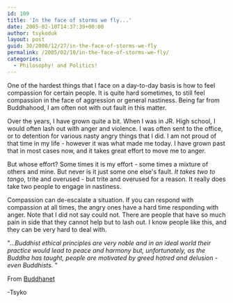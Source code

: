 ```yaml
---
id: 109
title: 'In the face of storms we fly...'
date: 2005-02-10T14:37:39+00:00
author: tsykoduk
layout: post
guid: 30/2008/12/27/in-the-face-of-storms-we-fly
permalink: /2005/02/10/in-the-face-of-storms-we-fly/
categories:
  - Philosophy! and Politics!
---
```

One of the hardest things that I face on a day-to-day basis is how to feel compassion for certain people. It is quite hard sometimes, to still feel compassion in the face of aggression or general nastiness. Being far from Buddhahood, I am often not with out fault in this matter. 

Over the years, I have grown quite a bit. When I was in JR. High school, I would often lash out with anger and violence. I was often sent to the office, or to detention for various nasty angry things that I did. I am not proud of that time in my life - however it was what made me today. I have grown past that in most cases now, and it takes great effort to move me to anger.

But whose effort? Some times it is my effort - some times a mixture of others and mine. But never is it just some one else's fault. <i>It takes two to tango</i>, trite and overused - but trite and overused for a reason. It really does take two people to engage in nastiness.

Compassion can de-escalate a situation. If you can respond with compassion at all times, the angry ones have a hard time responding with anger. Note that I did not say could not. There are people that have so much pain in side that they cannot help but to lash out. I know people like this, and they can be very hard to deal with.

"...<i>Buddhist ethical principles are very noble and in an ideal world their practice would lead to peace and harmony but, unfortunately, as the Buddha has taught, people are motivated by greed hatred and delusion - even Buddhists. </i>"

From <a href=http://www.buddhanet.net/e-learning/budethics.htm>Buddhanet</a>



-Tsyko